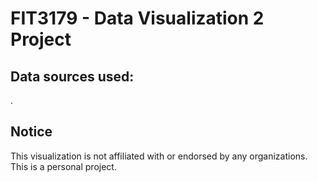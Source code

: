 # FIT3179 - Data Visualization 2 Project

## Data sources used:

.

## Notice
This visualization is not affiliated with or endorsed by any organizations. This is a personal project.

